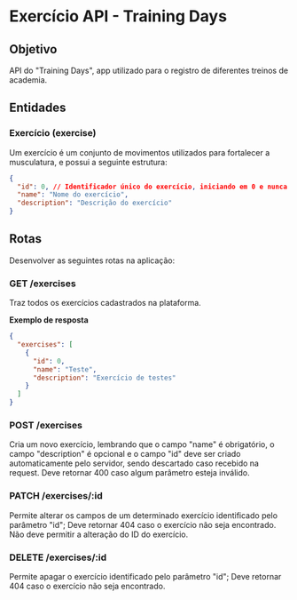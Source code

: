 # Exercício API - Training Days

## Objetivo

API do "Training Days", app utilizado para o registro de diferentes treinos de academia.

## Entidades

### Exercício (exercise)

Um exercício é um conjunto de movimentos utilizados para fortalecer a musculatura, e possui a seguinte estrutura:

```json
{
  "id": 0, // Identificador único do exercício, iniciando em 0 e nunca se repetindo
  "name": "Nome do exercício",
  "description": "Descrição do exercício"
}
```

## Rotas

Desenvolver as seguintes rotas na aplicação:

### GET /exercises

Traz todos os exercícios cadastrados na plataforma.

**Exemplo de resposta**

```json
{
  "exercises": [
    {
      "id": 0,
      "name": "Teste",
      "description": "Exercício de testes"
    }
  ]
}
```

### POST /exercises

Cria um novo exercício, lembrando que o campo "name" é obrigatório, o campo "description" é opcional e o campo "id" deve ser criado automaticamente pelo servidor, sendo descartado caso recebido na request.
Deve retornar 400 caso algum parâmetro esteja inválido.

### PATCH /exercises/:id

Permite alterar os campos de um determinado exercício identificado pelo parâmetro "id";
Deve retornar 404 caso o exercício não seja encontrado.
Não deve permitir a alteração do ID do exercício.

### DELETE /exercises/:id

Permite apagar o exercício identificado pelo parâmetro "id";
Deve retornar 404 caso o exercício não seja encontrado.
